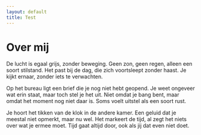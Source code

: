 ```yaml
---
layout: default
title: Test
---
```

<div class="top">
  <h1>Over mij</h1>
</div>

<p>De lucht is egaal grijs, zonder beweging. Geen zon, geen regen, alleen een soort stilstand. Het past bij de dag, die zich voortsleept zonder haast. Je kijkt ernaar, zonder iets te verwachten.</p>

<p>Op het bureau ligt een brief die je nog niet hebt geopend. Je weet ongeveer wat erin staat, maar toch stel je het uit. Niet omdat je bang bent, maar omdat het moment nog niet daar is. Soms voelt uitstel als een soort rust.</p>

<p>Je hoort het tikken van de klok in de andere kamer. Een geluid dat je meestal niet opmerkt, maar nu wel. Het markeert de tijd, al zegt het niets over wat je ermee moet. Tijd gaat altijd door, ook als jij dat even niet doet.</p>
